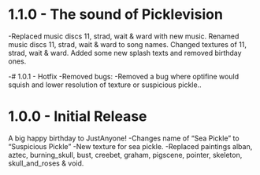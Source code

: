# 1.1.0 - The sound of Picklevision
-Replaced music discs 11, strad, wait & ward with new music.
Renamed music discs 11, strad, wait & ward to song names.
Changed textures of 11, strad, wait & ward.
Added some new splash texts and removed birthday ones.

-# 1.0.1 - Hotfix
-Removed bugs:
-Removed a bug where optifine would squish and lower resolution of texture or suspicious pickle..

# 1.0.0 - Initial Release
 A big happy birthday to JustAnyone!
-Changes name of “Sea Pickle” to “Suspicious Pickle”
-New texture for sea pickle.
-Replaced paintings alban, aztec, burning_skull, bust, creebet, graham, pigscene, pointer, skeleton, skull_and_roses & void.
